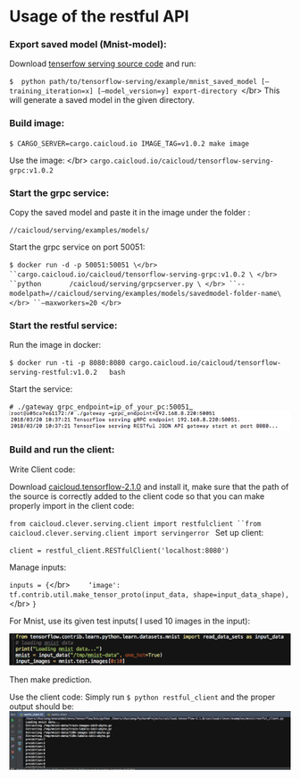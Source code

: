 # Usage of the restful API

### Export saved model (Mnist-model):

Download [tenserfow serving source code](https://github.com/tensorflow/serving) and run:

`$  python path/to/tensorflow-serving/example/mnist_saved_model [—training_iteration=x] [—model_version=y] export-directory `\</br\>
This will generate a saved model in the given directory.


### Build image:

`$ CARGO_SERVER=cargo.caicloud.io IMAGE_TAG=v1.0.2 make image`

Use the image: \</br\>
 `cargo.caicloud.io/caicloud/tensorflow-serving-grpc:v1.0.2`

### Start the grpc service:

Copy the saved model and paste it in the image under the folder : 

`//caicloud/serving/examples/models/`

Start the grpc service on port 50051: 

`$ docker run -d -p 50051:50051 \</br>
``cargo.caicloud.io/caicloud/tensorflow-serving-grpc:v1.0.2 \ </br>
``python       /caicloud/serving/grpcserver.py \ </br>
``--modelpath=//caicloud/serving/examples/models/savedmodel-folder-name\ </br>
``—maxworkers=20 </br>
`
### Start the restful service:


Run the image in docker:

`$ docker run -ti -p 8080:8080 cargo.caicloud.io/caicloud/tensorflow-serving-restful:v1.0.2   bash`

Start the service:

`# ./gateway grpc_endpoint=ip_of_your_pc:50051`_ ![](Screen%20Shot%202018-03-20%20at%2011.24.01%20AM.png)

### Build and run the client:

Write Client code:

Download [caicloud.tensorflow-2.1.0](https://pypi.python.org/pypi/caicloud.tensorflow) and install it, make sure that the path of the source is correctly added to the client code so that you can make properly import in the client code:

`from caicloud.clever.serving.client import restfulclient
``from caicloud.clever.serving.client import servingerror
`
Set up client:

`client = restful_client.RESTfulClient('localhost:8080')`

Manage inputs:

`inputs = {`\</br\>
`	 ‘image': tf.contrib.util.make_tensor_proto(input_data, shape=input_data_shape),`\</br\>
`}`

For Mnist, use its given test inputs( I used 10 images in the input):

![](Screen%20Shot%202018-03-20%20at%2011.32.52%20AM.png)

Then make prediction.


Use the client code:
Simply run `$ python restful_client` and the proper output should be:
![](Screen%20Shot%202018-03-20%20at%2011.43.54%20AM.png)








